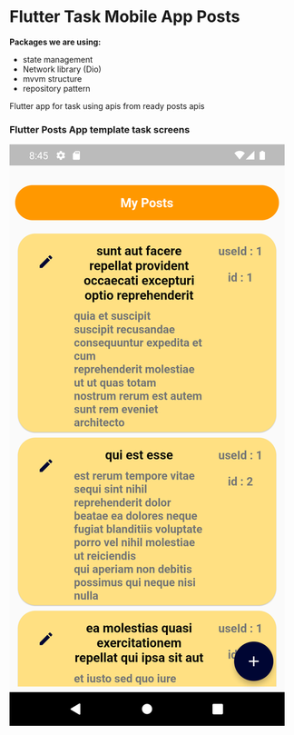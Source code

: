 # Flutter Task Mobile App Posts

**Packages we are using:**

- state management
- Network library (Dio)
- mvvm structure
- repository pattern

Flutter app for task using apis from ready posts apis

### Flutter Posts App template task screens

![App UI](/ui.png)



